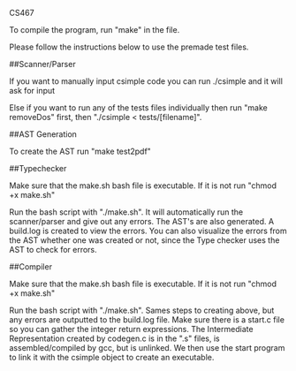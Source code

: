 CS467

To compile the program, run "make" in the file.

Please follow the instructions below to use the premade test files.

##Scanner/Parser

If you want to manually input csimple code you can run ./csimple and it will ask for input

Else if you want to run any of the tests files individually then run "make removeDos" first, then "./csimple < tests/[filename]".

##AST Generation

To create the AST run "make test2pdf"

##Typechecker

Make sure that the make.sh bash file is executable. If it is not run "chmod +x make.sh"

Run the bash script with "./make.sh". It will automatically run the scanner/parser and give out any errors. The AST's are also generated. A build.log is created to view the errors. You can also visualize the errors from the AST whether one was created or not, since the Type checker uses the AST to check for errors.

##Compiler

Make sure that the make.sh bash file is executable. If it is not run "chmod +x make.sh"

Run the bash script with "./make.sh". Sames steps to creating above, but any errors are outputted to the build.log file. Make sure there is a start.c file so you can gather the integer return expressions. The Intermediate Representation created by codegen.c is in the ".s" files, is assembled/compiled by gcc, but is unlinked. We then use the start program to link it with the csimple object to create an executable. 
